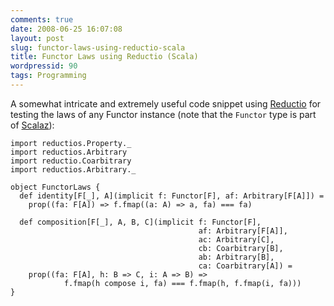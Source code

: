 ```yaml
---
comments: true
date: 2008-06-25 16:07:08
layout: post
slug: functor-laws-using-reductio-scala
title: Functor Laws using Reductio (Scala)
wordpressid: 90
tags: Programming
---
```


A somewhat intricate and extremely useful code snippet using [Reductio](http://reductiotest.org/) for testing the laws of any Functor instance (note that the `Functor` type is part of [Scalaz](http://wiki.workingmouse.com/index.php/Scalaz)):


    
~~~{.Scala}
import reductios.Property._
import reductios.Arbitrary
import reductio.Coarbitrary
import reductios.Arbitrary._

object FunctorLaws {
  def identity[F[_], A](implicit f: Functor[F], af: Arbitrary[F[A]]) =
    prop((fa: F[A]) => f.fmap((a: A) => a, fa) === fa)

  def composition[F[_], A, B, C](implicit f: Functor[F],
                                          af: Arbitrary[F[A]],
                                          ac: Arbitrary[C],
                                          cb: Coarbitrary[B],
                                          ab: Arbitrary[B],
                                          ca: Coarbitrary[A]) =
    prop((fa: F[A], h: B => C, i: A => B) =>
            f.fmap(h compose i, fa) === f.fmap(h, f.fmap(i, fa)))
}
~~~
